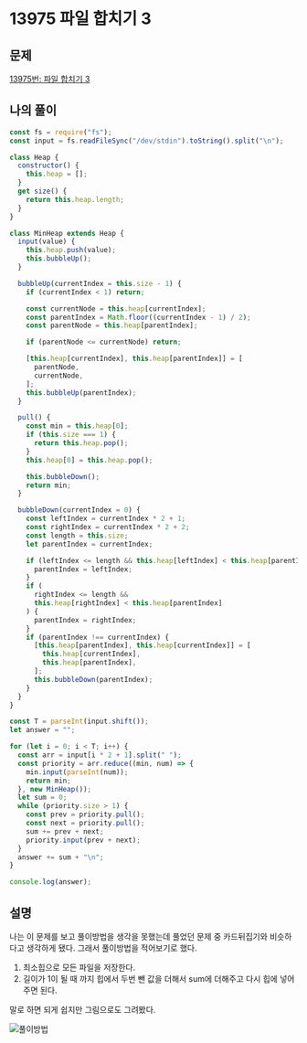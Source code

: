# 13975 파일 합치기 3

## 문제

[13975번: 파일 합치기 3](https://www.acmicpc.net/problem/13975)

## 나의 풀이

```jsx
const fs = require("fs");
const input = fs.readFileSync("/dev/stdin").toString().split("\n");

class Heap {
  constructor() {
    this.heap = [];
  }
  get size() {
    return this.heap.length;
  }
}

class MinHeap extends Heap {
  input(value) {
    this.heap.push(value);
    this.bubbleUp();
  }

  bubbleUp(currentIndex = this.size - 1) {
    if (currentIndex < 1) return;

    const currentNode = this.heap[currentIndex];
    const parentIndex = Math.floor((currentIndex - 1) / 2);
    const parentNode = this.heap[parentIndex];

    if (parentNode <= currentNode) return;

    [this.heap[currentIndex], this.heap[parentIndex]] = [
      parentNode,
      currentNode,
    ];
    this.bubbleUp(parentIndex);
  }

  pull() {
    const min = this.heap[0];
    if (this.size === 1) {
      return this.heap.pop();
    }
    this.heap[0] = this.heap.pop();

    this.bubbleDown();
    return min;
  }

  bubbleDown(currentIndex = 0) {
    const leftIndex = currentIndex * 2 + 1;
    const rightIndex = currentIndex * 2 + 2;
    const length = this.size;
    let parentIndex = currentIndex;

    if (leftIndex <= length && this.heap[leftIndex] < this.heap[parentIndex]) {
      parentIndex = leftIndex;
    }
    if (
      rightIndex <= length &&
      this.heap[rightIndex] < this.heap[parentIndex]
    ) {
      parentIndex = rightIndex;
    }
    if (parentIndex !== currentIndex) {
      [this.heap[parentIndex], this.heap[currentIndex]] = [
        this.heap[currentIndex],
        this.heap[parentIndex],
      ];
      this.bubbleDown(parentIndex);
    }
  }
}

const T = parseInt(input.shift());
let answer = "";

for (let i = 0; i < T; i++) {
  const arr = input[i * 2 + 1].split(" ");
  const priority = arr.reduce((min, num) => {
    min.input(parseInt(num));
    return min;
  }, new MinHeap());
  let sum = 0;
  while (priority.size > 1) {
    const prev = priority.pull();
    const next = priority.pull();
    sum += prev + next;
    priority.input(prev + next);
  }
  answer += sum + "\n";
}

console.log(answer);
```

## 설명

나는 이 문제를 보고 풀이방법을 생각을 못했는데 풀었던 문제 중 카드뒤집기와 비슷하다고 생각하게 됐다. 그래서 풀이방법을 적어보기로 했다.

1. 최소힙으로 모든 파일을 저장한다.
2. 길이가 1이 될 때 까지 힙에서 두번 뺀 값을 더해서 sum에 더해주고 다시 힙에 넣어주면 된다.

말로 하면 되게 쉽지만 그림으로도 그려봤다.

![풀이방법](https://github.com/Minse5k/AlgorithmStudy/tree/main/queue/13975/seonjae_solution.jpg)
